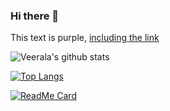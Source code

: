 ### Hi there 👋

<!--
**veeralakrishna/veeralakrishna** is a ✨ _special_ ✨ repository because its `README.md` (this file) appears on your GitHub profile.

Here are some ideas to get you started:

- 🔭 I’m currently working on ...
- 🌱 I’m currently learning ...
- 👯 I’m looking to collaborate on ...
- 🤔 I’m looking for help with ...
- 💬 Ask me about ...
- 📫 How to reach me: ...
- 😄 Pronouns: ...
- ⚡ Fun fact: ...

- Available Themes
- https://github.com/anuraghazra/github-readme-stats/blob/master/themes/README.md

- Ref
- https://github.com/anuraghazra/github-readme-stats

-->

<div class="text-purple">This text is purple, <a href="#" class="text-inherit">including the link</a></div>



![Veerala's github stats](https://github-readme-stats.vercel.app/api?username=veeralakrishna&count_private=true&show_icons=true&theme=graywhite)


[![Top Langs](https://github-readme-stats.vercel.app/api/top-langs/?username=veeralakrishna&layout=compact)](https://github.com/veeralakrishna)


[![ReadMe Card](https://github-readme-stats.vercel.app/api/pin/?username=veeralakrishna&repo=DataCamp-Project-Solutions-Python&theme=nightowl)](https://github.com/veeralakrishna/DataCamp-Project-Solutions-Python)
